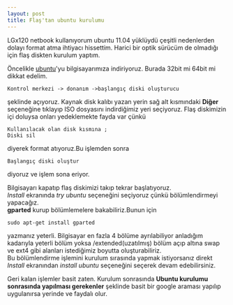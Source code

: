 ```yaml
---
layout: post
title: Flaş'tan ubuntu kurulumu
---
```

LGx120 netbook kullanıyorum ubuntu 11.04 yüklüydü çeşitli nedenlerden dolayı format atma ihtiyacı hissettim. Harici bir optik sürücüm de olmadığı için flaş diskten kurulum yaptım.

Öncelikle [ubuntu](ubuntu.com/ )'yu bilgisayarımıza indiriyoruz. Burada 32bit mi 64bit mi dikkat edelim.

    Kontrol merkezi -> donanım ->başlangıç diski oluşturucu 
şeklinde açıyoruz. Kaynak disk kalıbı yazan yerin sağ alt kısmındaki **Diğer** seçeneğine tıklayıp ISO dosyasını indirdiğimiz yeri seçiyoruz.
Flaş diskimizin içi doluysa onları yedeklemekte fayda var çünkü 
    
    Kullanılacak olan disk kısmına ;
    Diski sil 
diyerek format atıyoruz.Bu işlemden sonra 

    Başlangıç diski oluştur 
diyoruz ve işlem sona eriyor.

Bilgisayarı kapatıp flaş diskimizi takıp tekrar başlatıyoruz.  
*Install* ekranında *try ubuntu* seçeneğini seçiyoruz çünkü bölümlendirmeyi yapacağız.  
**gparted** kurup bölümlemelere bakabiliriz.Bunun için

	sudo apt-get install gparted 
yazmanız yeterli. Bilgisayar en fazla 4 bölüme ayrılabiliyor anladığım kadarıyla yeterli bölüm yoksa /extended(uzatılmış) bölüm açıp altına swap ve ext4 gibi alanları istediğimiz boyutta oluşturabiliriz.  
Bu bölümlendirme işlemini kurulum sırasında yapmak istiyorsanız direkt   
*Install* ekranından *install ubuntu* seçeneğini seçerek devam edebilirsiniz.

Geri kalan işlemler basit zaten. Kurulum sonrasında **Ubuntu kurulumu sonrasında yapılması gerekenler** şeklinde basit bir google araması yapılıp uygulanırsa yerinde ve faydalı olur.







